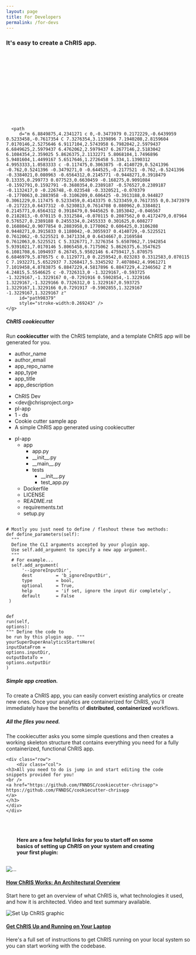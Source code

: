 ```yaml
---
layout: page
title: For Developers
permalink: /for-devs
---
```


<div id="banner">
  <h3>It's easy to create a ChRIS app.</h3>

  <div class="banner-content">
    <div>
      <!-- <img src="/assets/images/icons/optimized-for-dev-monitor.svg" alt="Setup icon" /> -->
      
<svg
   xmlns:dc="http://purl.org/dc/elements/1.1/"
   xmlns:cc="http://creativecommons.org/ns#"
   xmlns:rdf="http://www.w3.org/1999/02/22-rdf-syntax-ns#"
   xmlns:svg="http://www.w3.org/2000/svg"
   xmlns="http://www.w3.org/2000/svg"
   width="49.562412mm"
   height="49.564472mm"
   viewBox="0 0 49.562412 49.564472"
   version="1.1"
   id="svg2583">
  <defs
     id="defs2577" />

  <g
     id="layer1"
     transform="translate(-585.27236,255.34771)">
    <g
       id="use98271"
       style="fill:#74ccea;fill-opacity:1;stroke:none;stroke-width:0.861238"
       transform="matrix(7.8051041,0,0,7.8051041,577.01196,-263.60811)">

      <path
         d="m 6.8849875,4.2341271 c 0,-0.3473979 0.2172229,-0.6439959 0.5233458,-0.7617354 C 7.3276354,3.1339896 7.1940208,2.8159604 7.0170146,2.5275646 6.9117104,2.5743958 6.7982042,2.5979437 6.6849625,2.5979437 6.4762062,2.5979437 6.2677146,2.5183042 6.1084354,2.359025 5.8626375,2.1132271 5.8068104,1.7496896 5.9401604,1.4499167 5.6517646,1.2726458 5.334,1.1390312 4.9953333,1.0583333 c -0.117475,0.3063875 -0.4140729,0.5241396 -0.762,0.5241396 -0.3479271,0 -0.644525,-0.2177521 -0.762,-0.5241396 -0.3384021,0.080963 -0.6564312,0.2145771 -0.9448271,0.3918479 0.13335,0.299773 0.077523,0.6630459 -0.168275,0.9091084 -0.1592791,0.1592791 -0.3680354,0.2389187 -0.576527,0.2389187 -0.1132417,0 -0.226748,-0.023548 -0.3320521,-0.070379 -0.1770063,0.2883958 -0.3106209,0.606425 -0.3913188,0.944827 0.3061229,0.117475 0.5233459,0.4143375 0.5233459,0.7617355 0,0.3473979 -0.217223,0.6437312 -0.5230813,0.7614708 0.080962,0.3384021 0.2145771,0.6564312 0.3918479,0.9445625 0.1053042,-0.046567 0.2182813,-0.070115 0.3312584,-0.070115 0.2087562,0 0.4172479,0.07964 0.576527,0.2389188 0.2455334,0.2455333 0.301625,0.608277 0.1688042,0.9077854 0.2883958,0.1770062 0.606425,0.3106208 0.9448271,0.3915833 0.1180042,-0.3055937 0.4140729,-0.5225521 0.7612062,-0.5225521 0.3471334,0 0.6434667,0.2169584 0.7612063,0.5225521 C 5.3326771,7.3276354 5.6507062,7.1942854 5.9391021,7.0170146 5.8065458,6.7175062 5.8626375,6.3547625 6.1081708,6.1094937 6.26745,5.9502146 6.4759417,5.870575 6.6846979,5.870575 c 0.1129771,0 0.2259542,0.023283 0.3312583,0.070115 C 7.1932271,5.6522937 7.3268417,5.3345292 7.4078042,4.9961271 7.1019458,4.8783875 6.8847229,4.5817896 6.8847229,4.2346562 Z M 4.24815,5.5546625 c -0.7326313,0 -1.3229167,-0.593725 -1.3229167,-1.3229167 0,-0.7291916 0.5902854,-1.3229166 1.3229167,-1.3229166 0.7326312,0 1.3229167,0.593725 1.3229167,1.3229166 0,0.7291917 -0.5902855,1.3229167 -1.3229167,1.3229167 z"
         id="path98379"
         style="stroke-width:0.269243" />
    </g>
  </g>
</svg>
      <h5>ChRIS cookiecutter</h5>
      <p>Run <b>cookiecutter</b> with the ChRIS template, and a template ChRIS app will be generated for you.</p>
    </div>
    <div class="info-div">
      <ul class="labels">
        <li>author_name</li>
        <li>author_email</li>
        <li>app_repo_name</li>
        <li>app_type</li>
        <li>app_title</li>
        <li>app_description</li>
      </ul>
      <ul class="dummy-info">
        <li>ChRIS Dev</li>
        <li>&lt;dev@chrisproject.org&gt;</li>
        <li>pl-app</li>
        <li>1 - ds</li>
        <li>Cookie cutter sample app</li>
        <li>A simple ChRIS app generated using cookiecutter</li>
      </ul>
    </div>
  </div>
  <div class="editor">
    <div class="top-arrow"></div>
    <aside class="nav">
		<ul>
		  <li><i class="fas fa-folder-open"></i> pl-app
		  <ul>
			  <li><i class="fas fa-folder-open"></i> app
		        <ul>
		          <li class="active"><i class="far fa-file-code"></i> app.py</li>
		          <li><i class="far fa-file-code"></i> __init__.py</li>
		          <li><i class="far fa-file-code"></i> __main__.py</li>
		          <li><i class="fas fa-folder-open"></i> tests
		            <ul>
					  <li><i class="far fa-file-code"></i> __init__.py</li>
					  <li><i class="far fa-file-code"></i> test_app.py</li>
		            </ul>
		          </li>
		        </ul>
		    </li>
		    <li><i class="far fa-file-code"></i> Dockerfile</li>
		    <li><i class="far fa-file-alt"></i> LICENSE</li>
		    <li><i class="far fa-file-alt"></i> README.rst</li>
		    <li><i class="far fa-file-alt"></i> requirements.txt</li>
		    <li><i class="far fa-file-code"></i> setup.py</li>
		    </ul>
		  </li>
		</ul>
    </aside>
    <main class="main-editor">
<code class=" language-python">
<span class="token comment" spellcheck="true"># Mostly you just need to define / fleshout these two methods:</span>
<span class="token keyword">def</span> <span class="token function">define_parameters</span><span class="token punctuation">(</span>self<span class="token punctuation">)</span><span class="token punctuation">:</span>
  <span class="token triple-quoted-string string">"""
  Define the CLI arguments accepted by your plugin app.
  Use self.add_argument to specify a new app argument.
  """</span>
  <span class="token comment" spellcheck="true"># For example...</span>
  self<span class="token punctuation">.</span>add_argument<span class="token punctuation">(</span>
      <span class="token string">'--ignoreInputDir'</span><span class="token punctuation">,</span>
      dest         <span class="token operator">=</span> <span class="token string">'b_ignoreInputDir'</span><span class="token punctuation">,</span>
      type         <span class="token operator">=</span> bool<span class="token punctuation">,</span>
      optional     <span class="token operator">=</span> <span class="token boolean">True</span><span class="token punctuation">,</span>
      help         <span class="token operator">=</span> <span class="token string">'if set, ignore the input dir completely'</span><span class="token punctuation">,</span>
      default      <span class="token operator">=</span> <span class="token boolean">False</span>
 <span class="token punctuation">)</span>

<span class="token keyword">def</span> <span class="token function">run</span><span class="token punctuation">(</span>self<span class="token punctuation">,</span> options<span class="token punctuation">)</span><span class="token punctuation">:</span>
  <span class="token triple-quoted-string string">"""
  Define the code to be run by this plugin app.
  """</span>
  yourSuperDuperAnalyticsStartsHere<span class="token punctuation">(</span>
          inputDataFrom <span class="token operator">=</span> options<span class="token punctuation">.</span>inputDir<span class="token punctuation">,</span>
          outputDataTo  <span class="token operator">=</span> options<span class="token punctuation">.</span>outputDir
    <span class="token punctuation">)</span>
              </code>
    </main>
  </div>
  <div class="dev-banner-followup">
	<div class="row">
    <div class="col">
    <h5>Simple app creation.</h5>
      <p>To create a ChRIS app, you can easily convert existing 
      analytics or create new ones. Once your analytics are 
      containerized for ChRIS, you'll immediately have the benefits of 
      <strong>distributed</strong>, <strong>containerized</strong> 
      workflows.</p>
    </div>
    <div class="col">
	<h5>All the files you need.</h5>
      <p>The cookiecutter asks you some simple questions and then 
      creates a working skeleton structure that contains everything 
      you need for a fully containerized, functional ChRIS app.</p>
    </div>

    <div class="row">
		<div class="col">
    <h3>All you need to do is jump in and start editing the code 
    snippets provided for you!
    <br />
    <a href="https://github.com/FNNDSC/cookiecutter-chrisapp">
    https://github.com/FNNDSC/cookiecutter-chrisapp
    </a>
    </h3>
    </div> 
    </div>
  </div>
</div>
</div>
<!-- prettier-ignore-start -->

<h4 style="margin:1.8rem; margin-top: 4rem; width: 80%;" class="main-dev-content-header">Here are a few helpful links for you to start off on some basics of setting up <em>ChRIS</em> on your system and creating your first plugin:</h4>

<section id="library">

<!-- <h3>New Contributor Library</h3> -->

<div class="row no-gutters position-relative">
    <div class="col-md-4 mb-md-0 p-md-4">
        <img src="/assets/images/library/thumb-arch.png" class="w-100" alt="...">
    </div>
    <div class="col-md-8 position-static p-4 pl-md-0">
        <h4 class="mt-0"><a href="/join-us/how-chris-works" class="stretched-link">How ChRIS Works: An Architectural Overview</a></h4>
         <p>Start here to get an overview of what ChRIS is, what technologies it used, and how it is architected. Video and text summary available.</p>
    </div>
</div>
<div class="row no-gutters position-relative">
    <div class="col-md-4 mb-md-0 p-md-4">
        <img src="/assets/images/library/thumb-setupchris.png" class="w-100" alt="Set Up ChRIS graphic">
    </div>
    <div class="col-md-8 position-static p-4 pl-md-0">
        <h4 class="mt-0"><a href="/join-us/get-chris-running" class="stretched-link">Get ChRIS Up and Running on Your Laptop</a></h4>
        <p>Here's a full set of instructions to get ChRIS running on your local system so you can start working with the codebase.</p>
    </div>
 </div>
 <!-- these pages are under construction -->
 <!-- <div class="row no-gutters position-relative">
    <div class="col-md-4 mb-md-0 p-md-4">
        <img src="/assets/images/library/thumb-setupchris-store.png" class="w-100" alt="Set Up ChRIS Store graphic">
    </div>
    <div class="col-md-8 position-static p-4 pl-md-0">
            <h4 class="mt-0"><a href="#" class="stretched-link">Set Up the ChRIS Store</a></h4>
            <p>If you want to work on the ChRIS store, or need to test loading plugins into a ChRIS instance, you'll need to get the ChRIS store running on your system. Here's how.</p>
    </div>
 </div>
 <div class="row no-gutters position-relative">
    <div class="col-md-4 mb-md-0 p-md-4">
        <img src="/assets/images/library/thumb-firstplugin.png" class="w-100" alt="First plugin graphic">
    </div>
    <div class="col-md-8 position-static p-4 pl-md-0">
        <h4 class="mt-0"><a href="#" class="stretched-link">Create Your First ChRIS Plugin</a> (Under construction)</h4>
        <p>Have an application you'd like to package as a ChRIS-compatible plugin container? Find out how in these instructions.</p>
	<em>Note: This tutorial is currently under development.</em>
    </div>
</div>
<div class="row no-gutters position-relative">
    <div class="col-md-4 mb-md-0 p-md-4">
        <img src="/assets/images/library/thumb-designassets.png" class="w-100" alt="ChRIS design assets graphic">
    </div>
    <div class="col-md-8 position-static p-4 pl-md-0">
        <h4 class="mt-0"><a href="#" class="stretched-link">Get Started Working with ChRIS Design Assets</a> (Under construction)</h4>
        <p>Want to work on graphics, UX design, or marketing for ChRIS? This resource will familiarize you with ChRIS's design assets.</p>
	<em>Note: This tutorial is currently under development.</em>
    </div>
</div> -->

</section>

<!-- prettier-ignore-end -->
